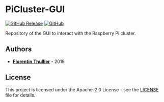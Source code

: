 # PiCluster-GUI

[![GitHub Release](https://img.shields.io/github/release/FlorentinTh/PiCluster-GUI?style=flat-square)](https://github.com/FlorentinTh/PiCluster-GUI/releases) [![GitHub](https://img.shields.io/github/license/FlorentinTh/PiCluster-GUI?style=flat-square)](https://github.com/FlorentinTh/PiCluster-GUI/blob/master/LICENSE)

Repository of the GUI to interact with the Raspberry Pi cluster.

## Authors

* [**Florentin Thullier**](https://github.com/FlorentinTh) - 2019

## License

This project is licensed under the Apache-2.0 License - see the [LICENSE](LICENSE) file for details.
